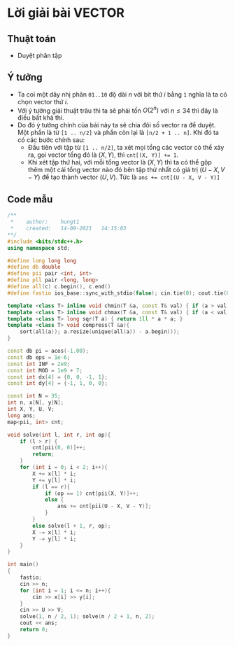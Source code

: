 # Lời giải bài VECTOR

## Thuật toán
- Duyệt phân tập

## Ý tưởng
- Ta coi một dãy nhị phân `01..10` độ dài $n$ với bit thứ $i$ bằng `1` nghĩa là ta có chọn vector thứ $i$.
- Với ý tưởng giải thuật trâu thì ta sẽ phải tốn $O(2^n)$ với $n \leq 34$ thì đây là điều bất khả thi.
- Do đó ý tưởng chính của bài này ta sẽ chia đôi số vector ra để duyệt. Một phần là từ `[1 .. n/2]` và phần còn lại là `[n/2 + 1 .. n]`. Khi đó ta có các bước chính sau:
    - Đầu tiên với tập từ `[1 .. n/2]`, ta xét mọi tổng các vector có thể xảy ra, gọi vector tổng đó là $(X, Y)$, thì `cnt[(X, Y)] += 1`.
    - Khi xét tập thứ hai, với mỗi tổng vector là $(X, Y)$ thì ta có thể gộp thêm một cái tổng vector nào đó bên tập thứ nhất có giá trị $(U - X, V - Y)$ để tạo thành vector $(U, V)$. Tức là `ans += cnt[(U - X, V - Y)]` 

## Code mẫu
```cpp
/**
 *    author:    hungt1
 *    created:   14-09-2021   14:15:03
**/
#include <bits/stdc++.h>
using namespace std;

#define long long long
#define db double
#define pii pair <int, int>
#define pll pair <long, long>
#define all(c) c.begin(), c.end()
#define fastio ios_base::sync_with_stdio(false); cin.tie(0); cout.tie(0)

template <class T> inline void chmin(T &a, const T& val) { if (a > val) a = val; }
template <class T> inline void chmax(T &a, const T& val) { if (a < val) a = val; }
template <class T> long sqr(T a) { return 1ll * a * a; }
template <class T> void compress(T &a){
    sort(all(a)); a.resize(unique(all(a)) - a.begin());
}

const db pi = acos(-1.00);
const db eps = 1e-6;
const int INF = 2e9;
const int MOD = 1e9 + 7;
const int dx[4] = {0, 0, -1, 1};
const int dy[4] = {-1, 1, 0, 0};

const int N = 35;
int n, x[N], y[N];
int X, Y, U, V;
long ans;
map<pii, int> cnt;

void solve(int l, int r, int op){
    if (l > r) {
        cnt[pii(0, 0)]++;
        return;
    }
    for (int i = 0; i < 2; i++){
        X += x[l] * i;
        Y += y[l] * i;
        if (l == r){
            if (op == 1) cnt[pii(X, Y)]++;
            else {
                ans += cnt[pii(U - X, V - Y)];
            }
        }
        else solve(l + 1, r, op);
        X -= x[l] * i;
        Y -= y[l] * i;
    }
}

int main()
{
    fastio;
    cin >> n;
    for (int i = 1; i <= n; i++){
        cin >> x[i] >> y[i];
    }    
    cin >> U >> V;
    solve(1, n / 2, 1); solve(n / 2 + 1, n, 2);
    cout << ans;
    return 0;
}
```